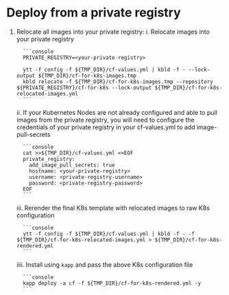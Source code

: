 # Deploy from a private registry

1. Relocate all images into your private registry:
      i. Relocate images into your private registry

         ```console
         PRIVATE_REGISTRY=<your-private-registry>

         ytt -f config -f ${TMP_DIR}/cf-values.yml | kbld -f - --lock-output ${TMP_DIR}/cf-for-k8s-images.tmp
         kbld relocate -f ${TMP_DIR}/cf-for-k8s-images.tmp --repository ${PRIVATE_REGISTRY}/cf-for-k8s --lock-output ${TMP_DIR}/cf-for-k8s-relocated-images.yml
         ```

      ii. If your Kubernetes Nodes are not already configured and able to pull images from the private registry, you will need to configure the credentials of your private registry in your cf-values.yml to add image-pull-secrets

         ```console
         cat >>${TMP_DIR}/cf-values.yml <<EOF
         private_registry:
           add_image_pull_secrets: true
           hostname: <your-private-registry>
           username: <private-registry-username>
           password: <private-registry-password>
         EOF
         ```

      iii. Rerender the final K8s template with relocated images to raw K8s configuration

         ```console
         ytt -f config -f ${TMP_DIR}/cf-values.yml | kbld -f - -f ${TMP_DIR}/cf-for-k8s-relocated-images.yml > ${TMP_DIR}/cf-for-k8s-rendered.yml
         ```

      iiii. Install using `kapp` and pass the above K8s configuration file

         ```console
         kapp deploy -a cf -f ${TMP_DIR}/cf-for-k8s-rendered.yml -y
         ```
